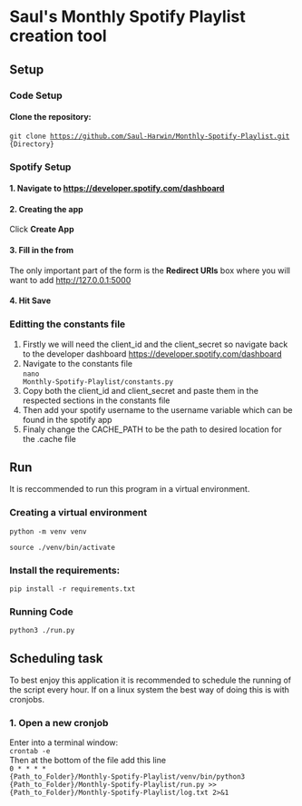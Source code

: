 # Saul's Monthly Spotify Playlist creation tool

## Setup
### Code Setup
#### Clone the repository:<br>

   <code>git clone https://github.com/Saul-Harwin/Monthly-Spotify-Playlist.git {Directory}</code>

### Spotify Setup
#### 1. Navigate to <a>https://developer.spotify.com/dashboard</a>
#### 2. Creating the app
  Click <strong>Create App</strong>
#### 3. Fill in the from
  The only important part of the form is the <strong>Redirect URIs</strong> box where you will want to add http://127.0.0.1:5000 
#### 4. Hit Save

### Editting the constants file
1. Firstly we will need the client_id and the client_secret so navigate back to the developer dashboard 
<a>https://developer.spotify.com/dashboard</a>
2. Navigate to the constants file<br>
   <code>nano Monthly-Spotify-Playlist/constants.py</code>
2. Copy both the client_id and client_secret and paste them in the respected sections in the constants file
3. Then add your spotify username to the username variable which can be found in the spotify app
4. Finaly change the CACHE_PATH to be the path to desired location for the .cache file

## Run
It is reccommended to run this program in a virtual environment.
### Creating a virtual environment
   <code>python -m venv venv</code>

   <code>source ./venv/bin/activate</code>
### Install the requirements:
  <code>pip install -r requirements.txt</code>
### Running Code
  <code>python3 ./run.py</code>

## Scheduling task 
To best enjoy this application it is recommended to schedule the running of the script every hour. If on a linux system the best way of doing this is with cronjobs. 
### 1. Open a new cronjob
Enter into a terminal window: <br>
<code>crontab -e</code><br>
Then at the bottom of the file add this line<br>
<code>0 * * * * {Path_to_Folder}/Monthly-Spotify-Playlist/venv/bin/python3 {Path_to_Folder}/Monthly-Spotify-Playlist/run.py >> {Path_to_Folder}/Monthly-Spotify-Playlist/log.txt 2>&1</code>
